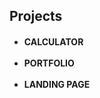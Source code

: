 <h2>Projects</h2>
<h4>
  <ul>
    <li>CALCULATOR</li><br>
    <li>PORTFOLIO</li><br>
    <li>LANDING PAGE</li>
  </ul>
</h4>

